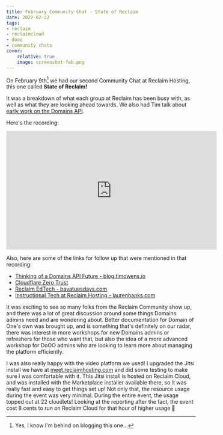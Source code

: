 ```yaml
---
title: February Community Chat - State of Reclaim
date: 2022-02-22
tags:
- reclaim
- reclaimcloud
- dooo
- community chats
cover:
    relative: true
    image: screenshot-feb.png
---
```


On February 9th[^1] we had our second Community Chat at Reclaim Hosting, this one called **State of Reclaim!** 
[^1]: Yes, I know I'm behind on blogging this one...

It was a breakdown of what each group at Reclaim has been busy with, as well as what they are looking ahead towards. We also had Tim talk about [early work on the Domains API](https://blog.timowens.io/thinking-of-a-domains-api-future/).

Here's the recording:

<iframe width="560" height="315" src="https://www.youtube.com/embed/9GbxcJ4BGI8" title="YouTube video player" frameborder="0" allow="accelerometer; autoplay; clipboard-write; encrypted-media; gyroscope; picture-in-picture" allowfullscreen></iframe>

Also, here are some of the links for follow up that were mentioned in that recording:
-   [Thinking of a Domains API Future - blog.timowens.io](https://blog.timowens.io/thinking-of-a-domains-api-future/)
-   [Cloudflare Zero Trust](https://www.cloudflare.com/products/zero-trust/)
-   [Reclaim EdTech - bavatuesdays.com](https://bavatuesdays.com/reclaim-edtech/)
-   [Instructional Tech at Reclaim Hosting - laurenhanks.com](https://laurenhanks.com/instructional-tech-at-reclaim-hosting-a-crossover-with-everything/)

It was exciting to see so many folks from the Reclaim Community show up, and there was a lot of great discussion around some things Domains admins need and are wondering about. Better documentation for Domain of One's own was brought up, and is something that's definitely on our radar, there was interest in more workshops for new Domains admins or refreshers for those who want that, but also the idea of a more advanced workshop for DoOO admins who are looking to learn more about managing the platform efficiently. 

I was also really happy with the video platform we used! I upgraded the Jitsi install we have at [meet.reclaimhosting.com](https://meet.reclaimhosting.com) and did some testing to make sure I was comfortable with it. This Jitsi install is hosted on Reclaim Cloud, and was installed with the Marketplace installer available there, so it was really fast and easy to get things set up! Not only that, the resource usage during the event was very minimal. During the entire event, the usage topped out at 22 cloudlets! Looking at the reporting after the fact, the event cost 8 cents to run on Reclaim Cloud for that hour of higher usage 🙂